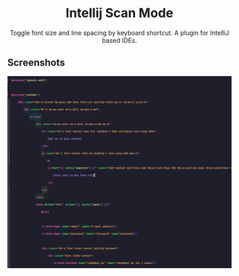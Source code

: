 <h1 align="center">Intellij Scan Mode</h1>
<p align="center">Toggle font size and line spacing by keyboard shortcut. A plugin for IntelliJ based IDEs.</p>

## Screenshots
![](screenshots/usage.gif)
